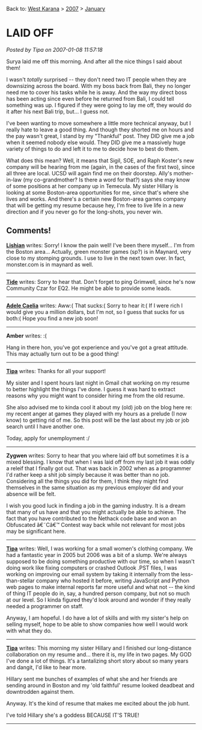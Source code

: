 Back to: [West Karana](/posts/westkarana.md) > [2007](/posts/2007/westkarana.md) > [January](./westkarana.md)
# LAID OFF

*Posted by Tipa on 2007-01-08 11:57:18*

Surya laid me off this morning. And after all the nice things I said about them!

I wasn't *totally* surprised -- they don't need two IT people when they are downsizing across the board. With my boss back from Bali, they no longer need me to cover his tasks while he is away. And the way my direct boss has been acting since even before he returned from Bali, I could tell something was up. I figured if they were going to lay me off, they would do it after his next Bali trip, but... I guess not.

I've been wanting to move somewhere a little more technical anyway, but I really hate to leave a good thing. And though they shorted me on hours and the pay wasn't great, I stand by my "Thankful" post. They DID give me a job when it seemed nobody else would. They DID give me a massively huge variety of things to do and left it to me to decide how to best do them.

What does this mean? Well, it means that Sigil, SOE, and Raph Koster's new company will be hearing from me (again, in the cases of the first two), since all three are local. UCSD will again find me on their doorstep. Ally's mother-in-law (my co-grandmother? Is there a word for that?) says she may know of some positions at her company up in Temecula. My sister Hillary is looking at some Boston-area opportunities for me, since that's where she lives and works. And there's a certain new Boston-area games company that will be getting my resume because hey, I'm free to live life in a new direction and if you never go for the long-shots, you never win.
## Comments!

**[Lishian](http://lishian.wordpress.com)** writes: Sorry! I know the pain well! I've been there myself... I'm from the Boston area... Actually, green monster games (sp?) is in Maynard, very close to my stomping grounds. I use to live in the next town over. In fact, monster.com is in maynard as well.

---

**[Tide](http://tidehorizon.blogspot.com)** writes: Sorry to hear that. Don't forget to ping Grimwell, since he's now Community Czar for EQ2. He might be able to provide some leads.

---

**[Adele Caelia](http://www.adelecaelia.blogspot.com)** writes: Aww:( That sucks:( Sorry to hear it:( If I were rich I would give you a million dollars, but I'm not, so I guess that sucks for us both:( Hope you find a new job soon!

---

**Amber** writes: :(

Hang in there hon, you've got experience and you've got a great attitude. This may actually turn out to be a good thing!

---

**[Tipa](https://chasingdings.com)** writes: Thanks for all your support!

My sister and I spent hours last night in Gmail chat working on my resume to better highlight the things I've done. I guess it was hard to extract reasons why you might want to consider hiring me from the old resume.

She also advised me to kinda cool it about my (old) job on the blog here re: my recent anger at games they played with my hours as a prelude (I now know) to getting rid of me. So this post will be the last about my job or job search until I have another one.

Today, apply for unemployment :/

---

**Zygwen** writes: Sorry to hear that you where laid off but sometimes it is a mixed blessing. I know that when I was laid off from my last job it was oddly a releif that I finally got out. That was back in 2002 when as a programmer I'd rather keep a shit job simply because it was better than no job. Considering all the things you did for them, I think they might find themselves in the same situation as my previous employer did and your absence will be felt.

I wish you good luck in finding a job in the gaming industry. It is a dream that many of us have and that you might actually be able to achieve. The fact that you have contributed to the Nethack code base and won an Obfuscated â€˜Câ€™ Contest way back while not relevant for most jobs may be significant here.

---

**[Tipa](https://chasingdings.com)** writes: Well, I was working for a small women's clothing company. We had a fantastic year in 2005 but 2006 was a bit of a slump. We're always supposed to be doing something productive with our time, so when I wasn't doing work like fixing computers or crashed Outlook .PST files, I was working on improving our email system by taking it internally from the less-than-stellar company who hosted it before, writing JavaScript and Python web pages to make internal reports far more useful and what not -- the kind of thing IT people do in, say, a hundred person company, but not so much at our level. So I kinda figured they'd look around and wonder if they really needed a programmer on staff.

Anyway, I am hopeful. I do have a lot of skills and with my sister's help on selling myself, hope to be able to show companies how well I would work with what they do.

---

**[Tipa](https://chasingdings.com)** writes: This morning my sister Hillary and I finished our long-distance collaboration on my resume and... there it is, my life in two pages. My GOD I've done a lot of things. It's a tantalizing short story about so many years and dangit, I'd like to hear more. 

Hillary sent me bunches of examples of what she and her friends are sending around in Boston and my 'old faithful' resume looked deadbeat and downtrodden against them.

Anyway. It's the kind of resume that makes me excited about the job hunt.

I've told Hillary she's a goddess BECAUSE IT'S TRUE!

---

